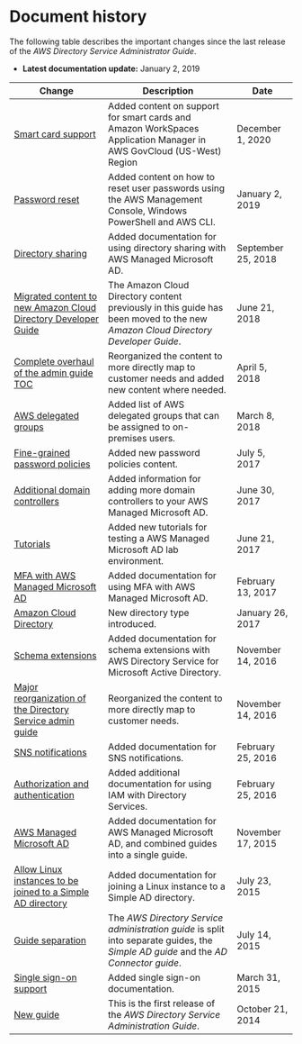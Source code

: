 # Document history<a name="document_history"></a>

The following table describes the important changes since the last release of the *AWS Directory Service Administrator Guide*\. 
+ **Latest documentation update:** January 2, 2019

| Change | Description | Date | 
| --- |--- |--- |
| [Smart card support](https://docs.aws.amazon.com/directoryservice/latest/admin-guide/ad_connector_clientauth.html) | Added content on support for smart cards and Amazon WorkSpaces Application Manager in AWS GovCloud \(US\-West\) Region | December 1, 2020 | 
| [Password reset](https://docs.aws.amazon.com/directoryservice/latest/admin-guide/ms_ad_manage_users_groups_reset_password.html) | Added content on how to reset user passwords using the AWS Management Console, Windows PowerShell and AWS CLI\. | January 2, 2019 | 
| [Directory sharing](https://docs.aws.amazon.com/directoryservice/latest/admin-guide/ms_ad_directory_sharing.html) | Added documentation for using directory sharing with AWS Managed Microsoft AD\. | September 25, 2018 | 
| [Migrated content to new Amazon Cloud Directory Developer Guide](https://docs.aws.amazon.com/clouddirectory/latest/developerguide/what_is_cloud_directory.html) | The Amazon Cloud Directory content previously in this guide has been moved to the new *Amazon Cloud Directory Developer Guide*\. | June 21, 2018 | 
| [Complete overhaul of the admin guide TOC](https://docs.aws.amazon.com/directoryservice/latest/admin-guide/what_is.html) | Reorganized the content to more directly map to customer needs and added new content where needed\. | April 5, 2018 | 
| [AWS delegated groups](https://docs.aws.amazon.com/directoryservice/latest/admin-guide/ms_ad_getting_started_what_gets_created.html) | Added list of AWS delegated groups that can be assigned to on\-premises users\. | March 8, 2018 | 
| [Fine\-grained password policies](https://docs.aws.amazon.com/directoryservice/latest/admin-guide/ms_ad_password_policies.html) | Added new password policies content\. | July 5, 2017 | 
| [Additional domain controllers](https://docs.aws.amazon.com/directoryservice/latest/admin-guide/ms_ad_deploy_additional_dcs.html) | Added information for adding more domain controllers to your AWS Managed Microsoft AD\. | June 30, 2017 | 
| [Tutorials](https://docs.aws.amazon.com/directoryservice/latest/admin-guide/ms_ad_tutorial_test_lab.html) | Added new tutorials for testing a AWS Managed Microsoft AD lab environment\. | June 21, 2017 | 
| [MFA with AWS Managed Microsoft AD](https://docs.aws.amazon.com/directoryservice/latest/admin-guide/ms_ad_mfa.html) | Added documentation for using MFA with AWS Managed Microsoft AD\. | February 13, 2017 | 
| [Amazon Cloud Directory](https://docs.aws.amazon.com/directoryservice/latest/admin-guide/what_is.html) | New directory type introduced\. | January 26, 2017 | 
| [Schema extensions](https://docs.aws.amazon.com/directoryservice/latest/admin-guide/ms_ad_schema_extensions.html) | Added documentation for schema extensions with AWS Directory Service for Microsoft Active Directory\. | November 14, 2016 | 
| [Major reorganization of the Directory Service admin guide](https://docs.aws.amazon.com/directoryservice/latest/admin-guide/what-is.html) | Reorganized the content to more directly map to customer needs\.  | November 14, 2016 | 
| [SNS notifications](https://docs.aws.amazon.com/directoryservice/latest/admin-guide/ms_ad_enable_notifications.html) | Added documentation for SNS notifications\. | February 25, 2016 | 
| [Authorization and authentication](https://docs.aws.amazon.com/directoryservice/latest/admin-guide/iam_auth_access.html) | Added additional documentation for using IAM with Directory Services\. | February 25, 2016 | 
| [AWS Managed Microsoft AD](https://docs.aws.amazon.com/directoryservice/latest/admin-guide/directory_microsoft_ad.html) | Added documentation for AWS Managed Microsoft AD, and combined guides into a single guide\. | November 17, 2015 | 
| [Allow Linux instances to be joined to a Simple AD directory](https://docs.aws.amazon.com/directoryservice/latest/admin-guide/join_linux_instance.html) | Added documentation for joining a Linux instance to a Simple AD directory\. | July 23, 2015 | 
| [Guide separation ](https://docs.aws.amazon.com/directoryservice/latest/admin-guide/what_is.html) | The *AWS Directory Service administration guide* is split into separate guides, the *Simple AD guide* and the *AD Connector guide*\. | July 14, 2015 | 
| [Single sign\-on support](https://docs.aws.amazon.com/directoryservice/latest/admin-guide/ms_ad_single_sign_on.html) | Added single sign\-on documentation\. | March 31, 2015 | 
| [New guide](https://docs.aws.amazon.com/directoryservice/latest/admin-guide/what_is.html) | This is the first release of the *AWS Directory Service Administration Guide*\.  | October 21, 2014 | 
